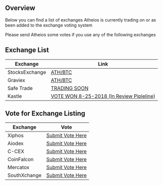 ## Overview
Below you can find a list of exchanges Atheios is currently trading on or as been added to the exchange voting system

Please send Atheios some votes if you use any of the following exchanges 

## Exchange List
| Exchange | Link |
|------|------|
| StocksExchange | [ATH/BTC](https://app.stocks.exchange/en/basic-trade/pair/BTC/ATH/1D) |
| Graviex | [ATH/BTC](https://graviex.net/markets/athbtc) |
| Safe Trade | [TRADING SOON](https://safe.trade/) |
| Kastle | [VOTE WON 8-25-2018 (In Review Pipleline)](https://kastle.pro/) |


## Vote for Exchange Listing
| Exchange | Vote |
|------|------|
| Xiphos | [Submit Vote Here](https://xiphos.exchange/vote) |
| Aiodex | [Submit Vote Here](https://aiodex.com/vote/ATH) |
| C-CEX | [Submit Vote Here](https://c-cex.com/?id=vote&coin=ath) |
| CoinFalcon | [Submit Vote Here](https://feedback.coinfalcon.com/coin-request/p/atheios-ath) |
| Mercatox | [Submit Vote Here](https://mercatox.com/coins/list?name=Atheios) |
| SouthXchange | [Submit Vote Here](https://www.southxchange.com/Home/Vote) |
